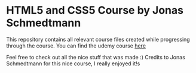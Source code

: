 # HTML5 and CSS5 Course by Jonas Schmedtmann

This repository contains all relevant course files created while progressing through the course.
You can find the udemy course [here](https://www.udemy.com/course/design-and-develop-a-killer-website-with-html5-and-css3/)

Feel free to check out all the nice stuff that was made :)
Credits to Jonas Schmedtmann for this nice course, I really enjoyed it!s